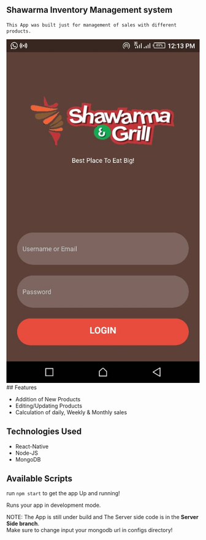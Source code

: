 ## Shawarma Inventory Management system
    This App was built just for management of sales with different products.
<img src="screenshot.jpeg" style="align: center" >
## Features
<ul>
    <li>Addition of New Products</li>
    <li>Editing/Updating Products</li>
    <li>Calculation of daily, Weekly & Monthly sales</li>
</ul>

## Technologies Used
<ul>
    <li>React-Native</li>
    <li>Node-JS</li>
    <li>MongoDB</li>
</ul>

## Available Scripts

run `npm start` to get the app Up and running!

Runs your app in development mode.

NOTE: The App is still under build and The Server side code is in the <b>Server Side branch</b>.
<br/>
Make sure to change input your mongodb url in configs directory!